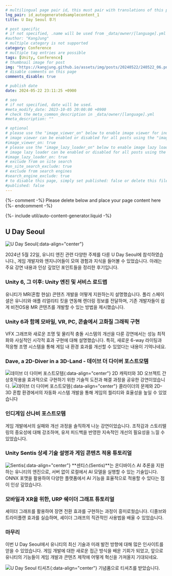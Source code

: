 ```yaml
---
# multilingual page pair id, this must pair with translations of this page. (This name must be unique)
lng_pair: id_autogeneratedsamplecontent_1
title: U Day Seoul 후기

# post specific
# if not specified, .name will be used from _data/owner/[language].yml
#author: "KangJung"
# multiple category is not supported
category: Conference
# multiple tag entries are possible
tags: [Unity, Conference]
# thumbnail image for post
img: "https://kangjung.github.io/assets/img/posts/20240522/240522_06.png"
# disable comments on this page
comments_disable: true

# publish date
date: 2024-05-22 23:11:25 +0900

# seo
# if not specified, date will be used.
#meta_modify_date: 2023-10-05 20:00:00 +0900
# check the meta_common_description in _data/owner/[language].yml
#meta_description: ""

# optional
# please use the "image_viewer_on" below to enable image viewer for individual pages or posts (_posts/ or [language]/_posts folders).
# image viewer can be enabled or disabled for all posts using the "image_viewer_posts: true" setting in _data/conf/main.yml.
#image_viewer_on: true
# please use the "image_lazy_loader_on" below to enable image lazy loader for individual pages or posts (_posts/ or [language]/_posts folders).
# image lazy loader can be enabled or disabled for all posts using the "image_lazy_loader_posts: true" setting in _data/conf/main.yml.
#image_lazy_loader_on: true
# exclude from on site search
#on_site_search_exclude: true
# exclude from search engines
#search_engine_exclude: true
# to disable this page, simply set published: false or delete this file
#published: false
---
```


{%- comment -%} Please delete below and place your page content here {%- endcomment -%}

{%- include util/auto-content-generator.liquid -%}

<!-- outline-start -->
## U Day Seoul
![U Day Seoul](https://kangjung.github.io/assets/img/posts/20240522/240522_01.png){:data-align="center"}

2024년 5월 22일, 유니티 엔진 관련 다양한 주제를 다룬 U Day Seoul에 참석하였습니다., 게임 개발자와 엔지니어들이 모여 경험과 지식을 들어볼 수 있었습니다.
아래는 주요 강연 내용과 인상 깊었던 포인트들을 정리한 후기입니다.

### Unity 6, 그 이후: Unity 엔진 및 서비스 로드맵

유니티가 MR(혼합 현실) 콘텐츠 개발을 어떻게 지원하는지 설명했습니다.
폴리 스페이셜은 유니티와 애플 리얼리티 킷을 연동해 렌더링 정보를 전달하며, 기존 개발자들이 쉽게 비전OS용 MR 콘텐츠를 개발할 수 있는 방법을 제시했습니다.

### Unity 6과 함께 모바일, VR, PC, 콘솔에서 고화질 그래픽 구현
VFX 그래프와 새로운 조명 및 물리적 충돌 시스템의 개선을 다룬 강연에서는 성능 최적화와 사실적인 시각적 효과 구현에 대해 설명했습니다.
특히, 새로운 6-way 라이팅과 적응형 조명 시스템을 통해 게임 내 환경 효과를 개선할 수 있었다는 내용이 기억나네요.

### Dave, a 2D-Diver in a 3D-Land - 데이브 더 다이버 포스트모템
![데이브 더 다이버 포스트모템](https://kangjung.github.io/assets/img/posts/20240522/240522_04.png){:data-align="center"}
2D 캐릭터와 3D 오브젝트 간 상호작용을 효과적으로 구현하기 위한 기술적 도전과 해결 과정을 공유한 강연이었습니다.
![데이브 더 다이버 포스트모템](https://kangjung.github.io/assets/img/posts/20240522/240522_064.jpg){:data-align="center"}
콜라이더의 문제와 2D-3D 혼합 환경에서의 자동화 시스템 개발을 통해 게임의 퀄리티와 효율성을 높일 수 있었습니다

### 인디게임 산나비 포스트모템
게임 개발에서의 실패와 개선 과정을 솔직하게 나눈 강연이었습니다. 조작감과 스토리텔링의 중요성에 대해 강조하며, 유저 피드백을 반영한 지속적인 개선의 필요성을 느낄 수 있었습니다.



### Unity Sentis 상세 기술 설명과 게임 콘텐츠 적용 튜토리얼

![Sentis](https://kangjung.github.io/assets/img/posts/20240522/240522_05.png){:data-align="center"}
**센티스(Sentis)**는 온디바이스 AI 추론을 지원하는 유니티의 엔진으로, 서버 없이 로컬에서 AI 모델을 실행할 수 있는 기술입니다.
ONNX 포맷을 활용하여 다양한 플랫폼에서 AI 기능을 효율적으로 적용할 수 있다는 점이 인상 깊었습니다.

### 모바일과 XR을 위한, URP 쉐이더 그래프 튜토리얼
셰이더 그래프를 활용하여 장면 전환 효과를 구현하는 과정이 흥미로웠습니다. 디졸브와 트라이플랜 효과를 실습하며, 셰이더 그래프의 직관적인 사용법을 배울 수 있었습니다.

### 마무리
이번 U Day Seoul에서 유니티의 최신 기술과 미래 발전 방향에 대해 많은 인사이트를 얻을 수 있었습니다.
게임 개발에 대한 새로운 접근 방식을 배운 기회가 되었고, 앞으로 유니티의 기능들이 게임 개발과 콘텐츠 제작에 어떻게 혁신을 가져올지 기대되네요.

![U Day Seoul 티셔츠](https://kangjung.github.io/assets/img/posts/20240522/240522_03.png){:data-align="center"}
기념품으로 티셔츠를 받았습니다.
<!-- outline-end -->
